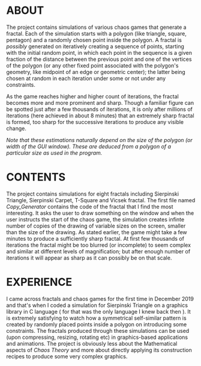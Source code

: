 # ABOUT
The project contains simulations of various chaos games that generate a fractal. Each of the simulation starts with a polygon (like triangle, square, pentagon) and a randomly chosen point inside the polygon. A fractal is *possibly* generated on iteratively creating a sequence of points, starting with the initial random point, in which each point in the sequence is a given fraction of the distance between the previous point and one of the vertices of the polygon (or any other fixed point associated with the polygon's geometry, like midpoint of an edge or geometric center); the latter being chosen at random in each iteration under some or not under any constraints.

As the game reaches higher and higher count of iterations, the fractal becomes more and more prominent and sharp. Though a familiar figure can be spotted just after a few thousands of iterations, it is only after millions of iterations (here achieved in about 8 minutes) that an extremely sharp fractal is formed, too sharp for the successive iterations to produce any visible change.

*Note that these estimations naturally depend on the size of the polygon (or width of the GUI window). These are deduced from a polygon of a particular size as used in the program.*

# CONTENTS
The project contains simulations for eight fractals including Sierpinski Triangle, Sierpinski Carpet, T-Square and Vicsek fractal. The first file named *Copy_Generator* contains the code of the fractal that I find the most interesting. It asks the user to draw something on the window and when the user instructs the start of the chaos game, the simulation creates infinte number of copies of the drawing of variable sizes on the screen, smaller than the size of the drawing. As stated earlier, the game might take a few minutes to produce a sufficiently sharp fractal. At first few thousands of iterations the fractal might be too blurred (or incomplete) to seem complex and similar at different levels of magnification; but after enough number of iterations it will appear as sharp as it can possibly be on that scale.

# EXPERIENCE
I came across fractals and chaos games for the first time in December 2019 and that's when I coded a simulation for Sierpinski Triangle on a graphics library in C language ( for that was the only language I knew back then ). It is extremely satisfying to watch how a symmetrical self-similar pattern is created by randomly placed points inside a polygon on introducing some constraints. The fractals produced through these simulations can be used (upon compressing, resizing, rotating etc) in graphics-based applications and animations. The project is obviously less about the Mathematical aspects of *Chaos Theory* and more about directly applying its construction recipes to produce some very complex graphics.
